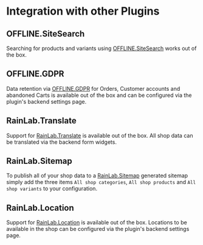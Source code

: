 # Integration with other Plugins

## OFFLINE.SiteSearch

Searching for products and variants using [OFFLINE.SiteSearch](https://github.com/OFFLINE-GmbH/oc-site-search-plugin) 
works out of the box.

## OFFLINE.GDPR

Data retention via [OFFLINE.GDPR](https://github.com/OFFLINE-GmbH/oc-gdpr-plugin) for Orders, Customer accounts
 and abandoned Carts is available out of the box and can be configured via the plugin's backend settings page. 
 
## RainLab.Translate

Support for [RainLab.Translate](https://github.com/rainlab/translate-plugin) is available out of the box. All shop data can be translated via the backend form 
widgets.

## RainLab.Sitemap

To publish all of your shop data to a [RainLab.Sitemap](https://github.com/rainlab/sitemap-plugin) generated
sitemap simply add the three items `All shop categories`, `All shop products` and `All shop variants`
to your configuration.

## RainLab.Location

Support for [RainLab.Location](https://github.com/rainlab/location-plugin) is available out of the box. 
Locations to be available in the shop can be configured via the plugin's backend settings page.
